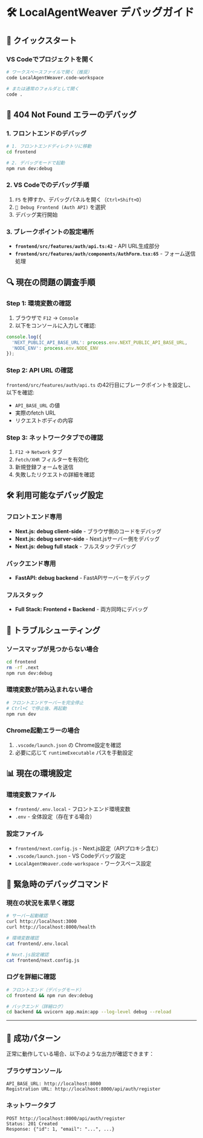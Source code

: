 # 🛠️ LocalAgentWeaver デバッグガイド

## 🚀 クイックスタート

### VS Codeでプロジェクトを開く
```bash
# ワークスペースファイルで開く（推奨）
code LocalAgentWeaver.code-workspace

# または通常のフォルダとして開く
code .
```

## 🎯 404 Not Found エラーのデバッグ

### 1. フロントエンドのデバッグ
```bash
# 1. フロントエンドディレクトリに移動
cd frontend

# 2. デバッグモードで起動
npm run dev:debug
```

### 2. VS Codeでのデバッグ手順
1. `F5` を押すか、デバッグパネルを開く（`Ctrl+Shift+D`）
2. `🐛 Debug Frontend (Auth API)` を選択
3. デバッグ実行開始

### 3. ブレークポイントの設定場所
- **`frontend/src/features/auth/api.ts:42`** - API URL生成部分
- **`frontend/src/features/auth/components/AuthForm.tsx:65`** - フォーム送信処理

## 🔍 現在の問題の調査手順

### Step 1: 環境変数の確認
1. ブラウザで `F12` → `Console`
2. 以下をコンソールに入力して確認:
```javascript
console.log({
  'NEXT_PUBLIC_API_BASE_URL': process.env.NEXT_PUBLIC_API_BASE_URL,
  'NODE_ENV': process.env.NODE_ENV
});
```

### Step 2: API URL の確認
`frontend/src/features/auth/api.ts` の42行目にブレークポイントを設定し、以下を確認:
- `API_BASE_URL` の値
- 実際のfetch URL
- リクエストボディの内容

### Step 3: ネットワークタブでの確認
1. `F12` → `Network` タブ
2. `Fetch/XHR` フィルターを有効化
3. 新規登録フォームを送信
4. 失敗したリクエストの詳細を確認

## 🛠️ 利用可能なデバッグ設定

### フロントエンド専用
- **Next.js: debug client-side** - ブラウザ側のコードをデバッグ
- **Next.js: debug server-side** - Next.jsサーバー側をデバッグ
- **Next.js: debug full stack** - フルスタックデバッグ

### バックエンド専用  
- **FastAPI: debug backend** - FastAPIサーバーをデバッグ

### フルスタック
- **Full Stack: Frontend + Backend** - 両方同時にデバッグ

## 🔧 トラブルシューティング

### ソースマップが見つからない場合
```bash
cd frontend
rm -rf .next
npm run dev:debug
```

### 環境変数が読み込まれない場合
```bash
# フロントエンドサーバーを完全停止
# Ctrl+C で停止後、再起動
npm run dev
```

### Chrome起動エラーの場合
1. `.vscode/launch.json` の Chrome設定を確認
2. 必要に応じて `runtimeExecutable` パスを手動設定

## 📊 現在の環境設定

### 環境変数ファイル
- `frontend/.env.local` - フロントエンド環境変数
- `.env` - 全体設定（存在する場合）

### 設定ファイル
- `frontend/next.config.js` - Next.js設定（APIプロキシ含む）
- `.vscode/launch.json` - VS Codeデバッグ設定
- `LocalAgentWeaver.code-workspace` - ワークスペース設定

## 🚨 緊急時のデバッグコマンド

### 現在の状況を素早く確認
```bash
# サーバー起動確認
curl http://localhost:3000
curl http://localhost:8000/health

# 環境変数確認
cat frontend/.env.local

# Next.js設定確認
cat frontend/next.config.js
```

### ログを詳細に確認
```bash
# フロントエンド（デバッグモード）
cd frontend && npm run dev:debug

# バックエンド（詳細ログ）
cd backend && uvicorn app.main:app --log-level debug --reload
```

---

## 🎉 成功パターン

正常に動作している場合、以下のような出力が確認できます：

### ブラウザコンソール
```
API_BASE_URL: http://localhost:8000
Registration URL: http://localhost:8000/api/auth/register
```

### ネットワークタブ
```
POST http://localhost:8000/api/auth/register
Status: 201 Created
Response: {"id": 1, "email": "...", ...}
```